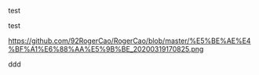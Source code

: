 test


test

https://github.com/92RogerCao/RogerCao/blob/master/%E5%BE%AE%E4%BF%A1%E6%88%AA%E5%9B%BE_20200319170825.png

ddd
